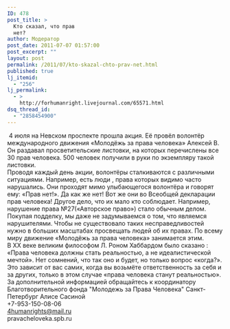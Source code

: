 ```yaml
---
ID: 478
post_title: >
  Кто сказал, что прав
  нет?
author: Модератор
post_date: 2011-07-07 01:57:00
post_excerpt: ""
layout: post
permalink: /2011/07/kto-skazal-chto-prav-net.html
published: true
lj_itemid:
  - "256"
lj_permalink:
  - >
    http://forhumanright.livejournal.com/65571.html
dsq_thread_id:
  - "2858454900"
---
```

<img align="left" alt="" src="http://cs5338.vk.com/u132145096/132409092/x_5b26039f.jpg" />&nbsp;4 июля на Невском проспекте прошла акция. Её  провёл волонтёр  международного движения &laquo;Молодёжь за права человека&raquo;  Алексей В. Он раздавал просветительские листовки, на которых перечислены все 30 прав человека. 500 человек получили в руки по экземпляру такой листовки.<br />Проводя каждый день акции, волонтёры сталкиваются с  различными ситуациями. Например, есть люди , права которых видимо часто нарушались. Они проходят мимо улыбающегося волонтёра и говорят ему: &laquo;Прав нет!&raquo;. Да как же нет! Вот же они во Всеобщей декларации прав человека! Другое дело, что их мало кто соблюдает. Например, нарушение права №27(&laquo;Авторское право&raquo;) стало обычным делом. Покупая подделку, мы даже не задумываемся о том, что являемся нарушителями. Чтобы не существовало таких несправедливостей нужно в больших масштабах просвещать людей об их правах. По всему миру движение &laquo;Молодёжь за права человека&raquo; занимается этим. <br />В  ХХ веке великим философом Л. Роном Хаббардом было сказано : &laquo;Права человека должны стать реальностью, а не идеалистической мечтой&raquo;. Нет сомнений, что так оно и будет, но только вопрос &laquo;когда?&raquo;. Это зависит от вас самих, когда вы возьмёте ответственность за себя и за других, только в этом случае &laquo;права человека станут реальностью&raquo;.<br />За дополнительной информацией обращайтесь к координатору Благотворительного фонда &quot;Молодежь за Права Человека&quot; Санкт-Петербург Алисе Сасиной <br />+7-953-150-08-06<br />4humanrights@mail.ru <br />pravacheloveka.spb.ru